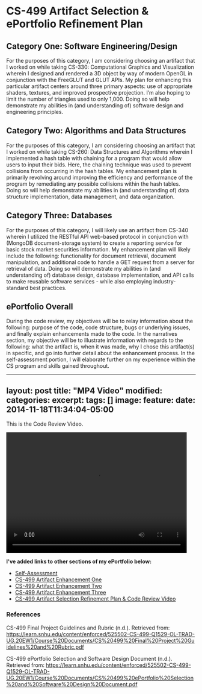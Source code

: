 # CS-499 Artifact Selection & ePortfolio Refinement Plan

## Category One: Software Engineering/Design
For the purposes of this category, I am considering choosing an artifact that I worked on while taking CS-330: Computational Graphics and Visualization wherein I designed and rendered a 3D object by way of modern OpenGL in conjunction with the FreeGLUT and GLUT APIs. My plan for enhancing this particular artifact centers around three primary aspects: use of appropriate shaders, textures, and improved prospective projection. I’m also hoping to limit the number of triangles used to only 1,000. Doing so will help demonstrate my abilities in (and understanding of) software design and engineering principles.  

## Category Two: Algorithms and Data Structures
For the purposes of this category, I am considering choosing an artifact that I worked on while taking CS-260: Data Structures and Algorithms wherein I implemented a hash table with chaining for a program that would allow users to input their bids. Here, the chaining technique was used to prevent collisions from occurring in the hash tables. My enhancement plan is primarily revolving around improving the efficiency and performance of the program by remediating any possible collisions within the hash tables. Doing so will help demonstrate my abilities in (and understanding of) data structure implementation, data management, and data organization.

## Category Three: Databases
For the purposes of this category, I will likely use an artifact from CS-340 wherein I utilized the RESTful API web-based protocol in conjunction with (MongoDB document-storage system) to create a reporting service for basic stock market securities information. My enhancement plan will likely include the following: functionality for document retrieval, document manipulation, and additional code to handle a GET request from a server for retrieval of data. Doing so will demonstrate my abilities in (and understanding of) database design, database implementation, and API calls to make reusable software services - while also employing industry-standard best practices.

## ePortfolio Overall
During the code review, my objectives will be to relay information about the following: purpose of the code, code structure, bugs or underlying issues, and finally explain enhancements made to the code. In the narratives section, my objective will be to illustrate information with regards to the following: what the artifact is, when it was made, why I chose this artifact(s) in specific, and go into further detail about the enhancement process. In the self-assessment portion, I will elaborate further on my experience within the CS program and skills gained throughout.

---
layout: post
title: "MP4 Video"
modified:
categories: 
excerpt:
tags: []
image:
  feature:
date: 2014-11-18T11:34:04-05:00
---

This is the Code Review Video.

<video width="480" height="320" controls="controls">
  <source src="output.1.mp4" type="video/mp4">
</video>

**I've added links to other sections of my ePortfolio below:**<br>
* [Self-Assessment](https://lhsyh.github.io/SelfAssessment.html)<br>
* [CS-499 Artifact Enhancement One](https://lhsyh.github.io/CS-499ArtifactOne.html)<br>
* [CS-499 Artifact Enhancement Two](https://lhsyh.github.io/CS-499ArtifactTwo.html)<br>
* [CS-499 Artifact Enhancement Three](https://lhsyh.github.io/CS-499ArtifactThree.html)<br>
* [CS-499 Artifact Selection Refinement Plan & Code Review Video](https://lhsyh.github.io/CS-499CodeReviewVideo.html)

### References
CS-499 Final Project Guidelines and Rubric (n.d.). Retrieved from: https://learn.snhu.edu/content/enforced/525502-CS-499-Q1529-OL-TRAD-UG.20EW1/Course%20Documents/CS%20499%20Final%20Project%20Guidelines%20and%20Rubric.pdf

CS-499 ePortfolio Selection and Software Design Document (n.d.). Retrieved from: https://learn.snhu.edu/content/enforced/525502-CS-499-Q1529-OL-TRAD-UG.20EW1/Course%20Documents/CS%20499%20ePortfolio%20Selection%20and%20Software%20Design%20Document.pdf
